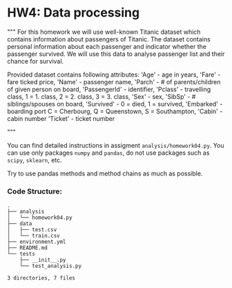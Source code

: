 # HW4: Data processing

"""
For this homework we will use well-known Titanic dataset which contains information about passengers of Titanic.
The dataset contains personal information about each passenger and indicator whether the passenger survived.
We will use this data to analyse passenger list and their chance for survival.

Provided dataset contains following attributes:
 'Age' - age in years,
 'Fare' - fare ticked price,
 'Name' - passenger name,
 'Parch' - # of parents/children of given person on board,
 'PassengerId' - identifier,
 'Pclass' - travelling class, 1 = 1. class, 2 = 2. class, 3 = 3. class,
 'Sex' - sex,
 'SibSp' - # siblings/spouses on board,
 'Survived' - 0 = died, 1 = survived,
 'Embarked' - boarding port C = Cherbourg, Q = Queenstown, S = Southampton,
'Cabin' - cabin number
 'Ticket' - ticket number
 
"""

You can find detailed instructions in assigment `analysis/homework04.py`.
You can use only packages `numpy` and `pandas`, do not use packages such as `scipy`, `sklearn`, etc.

Try to use pandas methods and method chains as much as possible.

### Code Structure:

```text
.
├── analysis
│   └── homework04.py
├── data
│   ├── test.csv
│   └── train.csv
├── environment.yml
├── README.md
└── tests
    ├── __init__.py
    └── test_analysis.py

3 directories, 7 files

```